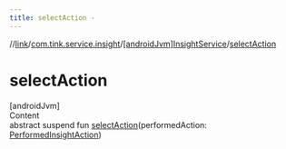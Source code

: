 ```yaml
---
title: selectAction -
---
```

//[link](../../index.md)/[com.tink.service.insight](../index.md)/[[androidJvm]InsightService](index.md)/[selectAction](select-action.md)



# selectAction  
[androidJvm]  
Content  
abstract suspend fun [selectAction](select-action.md)(performedAction: [PerformedInsightAction](../../com.tink.model.insights/[android-jvm]-performed-insight-action/index.md))  



